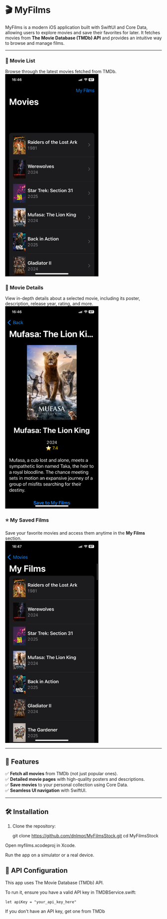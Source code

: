 # 🎬 MyFilms  

MyFilms is a modern iOS application built with SwiftUI and Core Data, allowing users to explore movies and save their favorites for later. It fetches movies from **The Movie Database (TMDb) API** and provides an intuitive way to browse and manage films.  

--- 

### 🎥 Movie List  
Browse through the latest movies fetched from TMDb.  
<img src="MovieList.jpg" alt="Movie List" width="300"/>

### 📄 Movie Details  
View in-depth details about a selected movie, including its poster, description, release year, rating, and more.  
<img src="MovieDetail.jpg" alt="Movie Detail" width="300"/>

### ⭐ My Saved Films  
Save your favorite movies and access them anytime in the **My Films** section.  
<img src="MySavedFilms.jpg" alt="My Saved Films" width="300"/>

---

## 🚀 Features  

✅ **Fetch all movies** from TMDb (not just popular ones).  
✅ **Detailed movie pages** with high-quality posters and descriptions.  
✅ **Save movies** to your personal collection using Core Data.  
✅ **Seamless UI navigation** with SwiftUI.  

---

## 🛠️ Installation  

1. Clone the repository:  

   git clone https://github.com/dnlmor/MyFilmsStock.git
   cd MyFilmsStock


Open myfilms.xcodeproj in Xcode.

Run the app on a simulator or a real device.

## 🔗 API Configuration
This app uses The Movie Database (TMDb) API.

To run it, ensure you have a valid API key in TMDBService.swift:

    let apiKey = "your_api_key_here"


If you don't have an API key, get one from TMDb